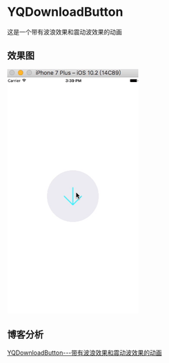 # YQDownloadButton
这是一个带有波浪效果和震动波效果的动画

## 效果图

![](./screencast.gif)



## 博客分析

[YQDownloadButton---带有波浪效果和震动波效果的动画](http://www.jianshu.com/p/6b4347bd6c6f)